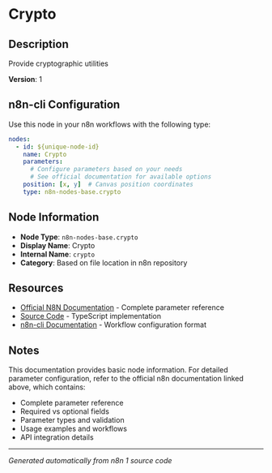# Crypto

## Description

Provide cryptographic utilities

**Version**: 1

## n8n-cli Configuration

Use this node in your n8n workflows with the following type:

```yaml
nodes:
  - id: ${unique-node-id}
    name: Crypto
    parameters:
      # Configure parameters based on your needs
      # See official documentation for available options
    position: [x, y]  # Canvas position coordinates
    type: n8n-nodes-base.crypto
```

## Node Information

- **Node Type**: `n8n-nodes-base.crypto`
- **Display Name**: Crypto
- **Internal Name**: `crypto`
- **Category**: Based on file location in n8n repository

## Resources

- [Official N8N Documentation](https://docs.n8n.io/integrations/builtin/core-nodes/n8n-nodes-base.crypto/) - Complete parameter reference
- [Source Code](https://github.com/n8n-io/n8n/blob/master/packages/nodes-base/nodes/Crypto/Crypto.node.ts) - TypeScript implementation
- [n8n-cli Documentation](https://github.com/edenreich/n8n-cli) - Workflow configuration format

## Notes

This documentation provides basic node information. For detailed parameter configuration, 
refer to the official n8n documentation linked above, which contains:

- Complete parameter reference
- Required vs optional fields
- Parameter types and validation
- Usage examples and workflows
- API integration details

---
*Generated automatically from n8n 1 source code*
